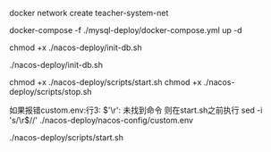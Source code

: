 docker network create teacher-system-net

docker-compose -f ./mysql-deploy/docker-compose.yml up -d

chmod +x ./nacos-deploy/init-db.sh

./nacos-deploy/init-db.sh 

chmod +x ./nacos-deploy/scripts/start.sh
chmod +x ./nacos-deploy/scripts/stop.sh

如果报错custom.env:行3: $'\r': 未找到命令
则在start.sh之前执行 sed -i 's/\r$//' ./nacos-deploy/nacos-config/custom.env

./nacos-deploy/scripts/start.sh